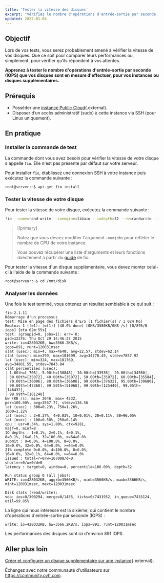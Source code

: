 ```yaml
---
title: 'Tester la vitesse des disques'
excerpt: "Vérifiez le nombre d'opérations d'entrée-sortie par seconde (IOPS) que vos disques sont en mesure d'effectuer"
updated: 2022-01-04
---
```


## Objectif

Lors de vos tests, vous serez probablement amené à vérifier la vitesse de vos disques. Que ce soit pour comparer leurs performances ou, simplement, pour vérifier qu'ils répondent à vos attentes.

**Apprenez à tester le nombre d'opérations d'entrée-sortie par seconde (IOPS) que vos disques sont en mesure d'effectuer, pour vos instances ou disques supplémentaires.**

## Prérequis

- Posséder une [instance Public Cloud](https://www.ovhcloud.com/fr-ca/public-cloud/){.external}.
- Disposer d’un accès administratif (sudo) à cette instance via SSH (pour Linux uniquement).

## En pratique

### Installer la commande de test

La commande dont vous avez besoin pour vérifier la vitesse de votre disque s'appelle `fio`. Elle n'est pas présente par défaut sur votre serveur.

Pour installer `fio`, établissez une connexion SSH à votre instance puis exécutez la commande suivante :

```
root@server:~$ apt-get fio install
```

### Tester la vitesse de votre disque

Pour tester la vitesse de votre disque, exécutez la commande suivante :

```bash
fio --name=rand-write --ioengine=libaio --iodepth=32 --rw=randwrite --invalidate=1 --bsrange=4k:4k,4k:4k --size=512m --runtime=120 --time_based --do_verify=1 --direct=1 --group_reporting --numjobs=1
```

> [!primary]
>
> Notez que vous devrez modifier l'argument `—numjobs` pour refléter le nombre de CPU de votre instance.
>
> Vous pouvez récupérer une liste d'arguments et leurs fonctions directement à partir du [guide](https://github.com/axboe/fio/blob/master/HOWTO.rst) de fio.
>

Pour tester la vitesse d'un disque supplémentaire, vous devez monter celui-ci à l'aide de la commande suivante : 

```
root@serveur:~$ cd /mnt/disk
```

### Analyser les données

Une fois le test terminé, vous obtenez un résultat semblable à ce qui suit :

```console
fio-2.1.11
Démarrage d'un processus
test: Mise en page des fichiers d'E/S (1 fichier(s) / 1 024 Mo)
Emplois 1 (f=1): [w(1)] [40.9% done] [0KB/3580KB/0KB /s] [0/895/0 iops] [eta 02m:55s]
test: (groupid=0, jobs=1): err= 0: 
pid=12376: Thu Oct 29 14:46:37 2015
write: io=428032KB, bw=3566.2KB/s, 
iops=891, runt=120031msec
slat (usec): min=4, max=4640, avg=22.57, stdev=62.14
clat (usec): min=299, max=181699, avg=34778.45, stdev=7857.92
lat (usec): min=324, max=181769, 
avg=34801.55, stdev=7843.84
clat percentiles (usec):
| 1.00th=[ 708], 5.00th=[30848], 10.00th=[33536], 20.00th=[34560],
| 30.00th=[35072], 40.00th=[35072], 50.00th=[35072], 60.00th=[35584],
| 70.00th=[36096], 80.00th=[36608], 90.00th=[37632], 95.00th=[39680],﻿
| 99.00th=[47360], 99.50th=[51968], 99.90th=[125440], 99.95th=[146432],
| 99.99th=[181248]
bw (KB /s): min= 2646, max= 4232, 
per=100.00%, avg=3567.77, stdev=136.56
lat (usec) : 500=0.23%, 750=1.26%, 
1000=1.22%
lat (msec) : 2=0.37%, 4=0.03%, 10=0.01%, 20=0.11%, 50=96.05%
lat (msec) : 100=0.58%, 250=0.14%
cpu : usr=0.34%, sys=1.80%, ctx=9281, 
majf=0, minf=8
IO depths : 1=0.1%, 2=0.1%, 4=0.1%, 
8=0.1%, 16=0.1%, 32=100.0%, >=64=0.0%
submit : 0=0.0%, 4=100.0%, 8=0.0%, 
16=0.0%, 32=0.0%, 64=0.0%, >=64=0.0%
21% complete 0=0.0%, 4=100.0%, 8=0.0%, 
16=0.0%, 32=0.1%, 64=0.0%, >=64=0.0%
issued : total=r=0/w=107008/d=0, 
short=r=0/w=0/d=0
latency : target=0, window=0, percentile=100.00%, depth=32

Run status group 0 (all jobs):
WRITE: io=428032KB, aggrb=3566KB/s, minb=3566KB/s, maxb=3566KB/s, 
mint=120031msec, maxt=120031msec

Disk stats (read/write):
vda: ios=0/300294, merge=0/1455, ticks=0/7431952, in_queue=7433124, 
util=99.05%
```

La ligne qui nous intéresse est la sixième, qui contient le nombre d'opérations d'entrée-sortie par seconde (IOPS) :

```console
write: io=428032KB, bw=3566.2KB/s, iops=891, runt=120031msec
```

Les performances des disques sont ici d'environ 891 IOPS.

## Aller plus loin

[Créer et configurer un disque supplementaire sur une instance](/pages/public_cloud/compute/create_and_configure_an_additional_disk_on_an_instance){.external}.

Échangez avec notre communauté d'utilisateurs sur <https://community.ovh.com>.
